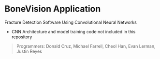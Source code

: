 # BoneVision Application
Fracture Detection Software Using Convolutional Neural Networks

* CNN Architecture and model training code not included in this repository

> Programmers: Donald Cruz, Michael Farrell, Cheol Han, Evan Lerman, Justin Reyes
